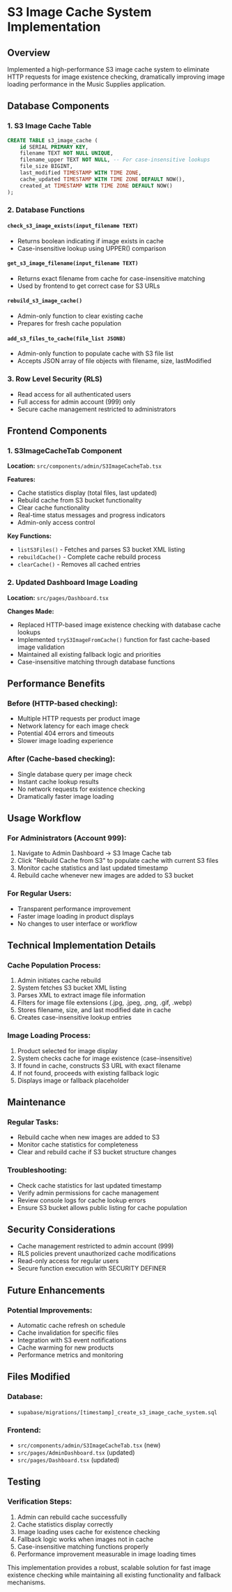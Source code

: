 # S3 Image Cache System Implementation

## Overview
Implemented a high-performance S3 image cache system to eliminate HTTP requests for image existence checking, dramatically improving image loading performance in the Music Supplies application.

## Database Components

### 1. S3 Image Cache Table
```sql
CREATE TABLE s3_image_cache (
    id SERIAL PRIMARY KEY,
    filename TEXT NOT NULL UNIQUE,
    filename_upper TEXT NOT NULL, -- For case-insensitive lookups
    file_size BIGINT,
    last_modified TIMESTAMP WITH TIME ZONE,
    cache_updated TIMESTAMP WITH TIME ZONE DEFAULT NOW(),
    created_at TIMESTAMP WITH TIME ZONE DEFAULT NOW()
);
```

### 2. Database Functions

#### `check_s3_image_exists(input_filename TEXT)`
- Returns boolean indicating if image exists in cache
- Case-insensitive lookup using UPPER() comparison

#### `get_s3_image_filename(input_filename TEXT)`
- Returns exact filename from cache for case-insensitive matching
- Used by frontend to get correct case for S3 URLs

#### `rebuild_s3_image_cache()`
- Admin-only function to clear existing cache
- Prepares for fresh cache population

#### `add_s3_files_to_cache(file_list JSONB)`
- Admin-only function to populate cache with S3 file list
- Accepts JSON array of file objects with filename, size, lastModified

### 3. Row Level Security (RLS)
- Read access for all authenticated users
- Full access for admin account (999) only
- Secure cache management restricted to administrators

## Frontend Components

### 1. S3ImageCacheTab Component
**Location:** `src/components/admin/S3ImageCacheTab.tsx`

**Features:**
- Cache statistics display (total files, last updated)
- Rebuild cache from S3 bucket functionality
- Clear cache functionality
- Real-time status messages and progress indicators
- Admin-only access control

**Key Functions:**
- `listS3Files()` - Fetches and parses S3 bucket XML listing
- `rebuildCache()` - Complete cache rebuild process
- `clearCache()` - Removes all cached entries

### 2. Updated Dashboard Image Loading
**Location:** `src/pages/Dashboard.tsx`

**Changes Made:**
- Replaced HTTP-based image existence checking with database cache lookups
- Implemented `tryS3ImageFromCache()` function for fast cache-based image validation
- Maintained all existing fallback logic and priorities
- Case-insensitive matching through database functions

## Performance Benefits

### Before (HTTP-based checking):
- Multiple HTTP requests per product image
- Network latency for each image check
- Potential 404 errors and timeouts
- Slower image loading experience

### After (Cache-based checking):
- Single database query per image check
- Instant cache lookup results
- No network requests for existence checking
- Dramatically faster image loading

## Usage Workflow

### For Administrators (Account 999):
1. Navigate to Admin Dashboard → S3 Image Cache tab
2. Click "Rebuild Cache from S3" to populate cache with current S3 files
3. Monitor cache statistics and last updated timestamp
4. Rebuild cache whenever new images are added to S3 bucket

### For Regular Users:
- Transparent performance improvement
- Faster image loading in product displays
- No changes to user interface or workflow

## Technical Implementation Details

### Cache Population Process:
1. Admin initiates cache rebuild
2. System fetches S3 bucket XML listing
3. Parses XML to extract image file information
4. Filters for image file extensions (.jpg, .jpeg, .png, .gif, .webp)
5. Stores filename, size, and last modified date in cache
6. Creates case-insensitive lookup entries

### Image Loading Process:
1. Product selected for image display
2. System checks cache for image existence (case-insensitive)
3. If found in cache, constructs S3 URL with exact filename
4. If not found, proceeds with existing fallback logic
5. Displays image or fallback placeholder

## Maintenance

### Regular Tasks:
- Rebuild cache when new images are added to S3
- Monitor cache statistics for completeness
- Clear and rebuild cache if S3 bucket structure changes

### Troubleshooting:
- Check cache statistics for last updated timestamp
- Verify admin permissions for cache management
- Review console logs for cache lookup errors
- Ensure S3 bucket allows public listing for cache population

## Security Considerations

- Cache management restricted to admin account (999)
- RLS policies prevent unauthorized cache modifications
- Read-only access for regular users
- Secure function execution with SECURITY DEFINER

## Future Enhancements

### Potential Improvements:
- Automatic cache refresh on schedule
- Cache invalidation for specific files
- Integration with S3 event notifications
- Cache warming for new products
- Performance metrics and monitoring

## Files Modified

### Database:
- `supabase/migrations/[timestamp]_create_s3_image_cache_system.sql`

### Frontend:
- `src/components/admin/S3ImageCacheTab.tsx` (new)
- `src/pages/AdminDashboard.tsx` (updated)
- `src/pages/Dashboard.tsx` (updated)

## Testing

### Verification Steps:
1. Admin can rebuild cache successfully
2. Cache statistics display correctly
3. Image loading uses cache for existence checking
4. Fallback logic works when images not in cache
5. Case-insensitive matching functions properly
6. Performance improvement measurable in image loading times

This implementation provides a robust, scalable solution for fast image existence checking while maintaining all existing functionality and fallback mechanisms.
